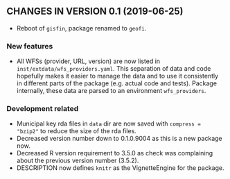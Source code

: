 ## CHANGES IN VERSION 0.1 (2019-06-25)

+ Reboot of `gisfin`, package renamed to `geofi`.

### New features

+ All WFSs (provider, URL, version) are now listed in 
  `inst/extdata/wfs_providers.yaml`. This separation of data and code hopefully
  makes it easier to manage the data and to use it consistently in different 
  parts of the package (e.g. actual code and tests). Package internally, these
  data are parsed to an environment `wfs_providers`.

### Development related

+ Municipal key rda files in `data` dir are now saved with `compress = "bzip2"`
  to reduce the size of the rda files.
+ Decreased version number down to 0.1.0.9004 as this is a new package now.
+ Decreased R version requirement to 3.5.0 as check was complaining about the
  previous version number (3.5.2).
+ DESCRIPTION now defines `knitr` as the VignetteEngine for the package.
